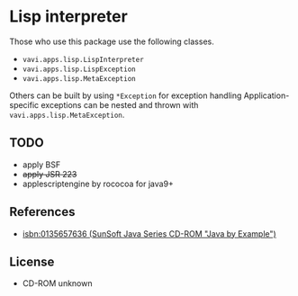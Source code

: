 # Lisp interpreter

Those who use this package use the following classes.

  * `vavi.apps.lisp.LispInterpreter`
  * `vavi.apps.lisp.LispException`
  * `vavi.apps.lisp.MetaException`

Others can be built by using `*Exception` for exception handling
Application-specific exceptions can be nested and thrown with `vavi.apps.lisp.MetaException`.

## TODO

 * apply BSF
 * ~~apply JSR 223~~
 * applescriptengine by rococoa for java9+

## References

 * [isbn:0135657636 (SunSoft Java Series CD-ROM "Java by Example")](https://www.example.com/)

## License

 * CD-ROM unknown
